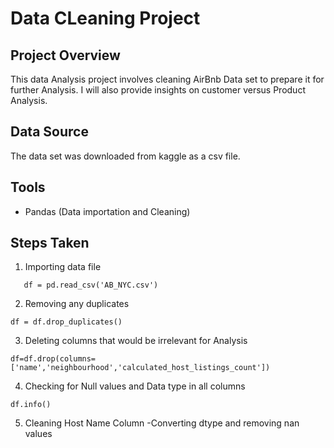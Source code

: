 # Data CLeaning Project
## Project Overview 
This data Analysis project involves cleaning AirBnb Data set to prepare it for further Analysis. 
I will also provide insights on customer versus Product Analysis.

## Data Source
The data set was downloaded from kaggle as a csv file.
## Tools 
- Pandas (Data importation and Cleaning)
## Steps Taken
1. Importing data file
```
   df = pd.read_csv('AB_NYC.csv')
```
2. Removing any duplicates
```
df = df.drop_duplicates()
```
3. Deleting columns that would be irrelevant for Analysis
```
df=df.drop(columns=['name','neighbourhood','calculated_host_listings_count'])
```
4. Checking for Null values and Data type in all columns
```
df.info()
```
5. Cleaning Host Name Column
-Converting dtype and removing nan values
```

















